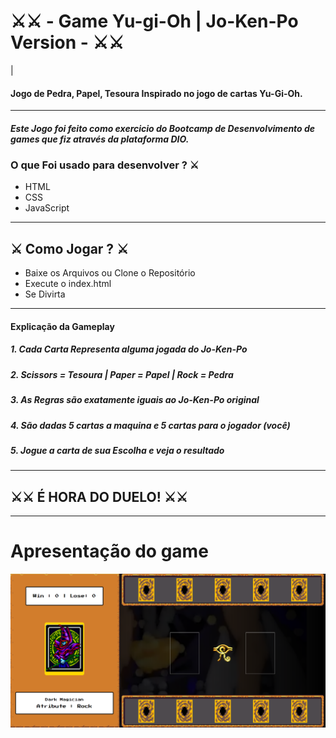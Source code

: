 # ⚔⚔ - Game Yu-gi-Oh |  Jo-Ken-Po  Version  - ⚔⚔
|
#### Jogo de Pedra, Papel, Tesoura Inspirado no jogo de cartas Yu-Gi-Oh.


---


##### Este Jogo foi feito como exercicio do Bootcamp de Desenvolvimento de games que fiz através da plataforma DIO.

###  O que Foi usado para desenvolver ? ⚔
- HTML
- CSS
- JavaScript

---
## ⚔ Como Jogar ? ⚔

- Baixe os Arquivos ou Clone o Repositório
- Execute o index.html
- Se Divirta
---
#### Explicação da Gameplay
##### 1. _Cada Carta Representa alguma jogada do Jo-Ken-Po_
##### 2. _Scissors = Tesoura  | Paper = Papel  | Rock = Pedra_
##### 3. _As Regras são exatamente iguais ao Jo-Ken-Po original_
##### 4. _São dadas 5 cartas a maquina e 5 cartas para o jogador (você)_
##### 5. _Jogue a carta de sua Escolha e veja o resultado_

---

## ⚔⚔ É HORA DO DUELO! ⚔⚔
---
# Apresentação do game
![Apresentação Game Jo-Ken-Po.png](https://github.com/LuzaniDev/Jo-Ken-Po-Game/blob/main/apresenta%C3%A7%C3%A3o/Apresenta%C3%A7%C3%A3o%20Game%20Jo-Ken-Po.png)


